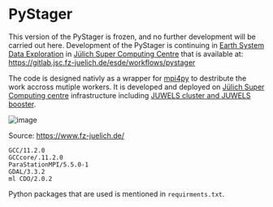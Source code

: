 # PyStager
This version of the PyStager is frozen, and no further development will be carried out here. 
Development of the PyStager is continuing in [Earth System Data Exploration](https://www.fz-juelich.de/en/ias/jsc/about-us/structure/research-groups/esde) in [Jülich Super Computing Centre](https://www.fz-juelich.de/en/ias/jsc) that is available at: https://gitlab.jsc.fz-juelich.de/esde/workflows/pystager


The code is designed nativly as a wrapper for [mpi4py](https://mpi4py.readthedocs.io/en/stable/) to destribute the work accross mutiple workers. It is developed and deployed on [Jülich Super Computing centre](https://www.fz-juelich.de/de/ias/jsc) infrastructure including [JUWELS cluster and JUWELS booster](https://www.fz-juelich.de/en/ias/jsc/systems/supercomputers/juwels). 

![image](https://user-images.githubusercontent.com/17433615/194859261-aca11a2c-0071-4912-b98d-e72abf46c63a.jpeg)

Source: https://www.fz-juelich.de/

```
GCC/11.2.0
GCCcore/.11.2.0
ParaStationMPI/5.5.0-1
GDAL/3.3.2
ml CDO/2.0.2
```
Python packages that are used is mentioned in ```requirments.txt```. 
